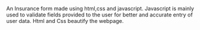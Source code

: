 An Insurance form made using html,css and javascript.
Javascript is mainly used to validate fields provided to the user for better and accurate entry of user data.
Html and Css beautify the webpage.
